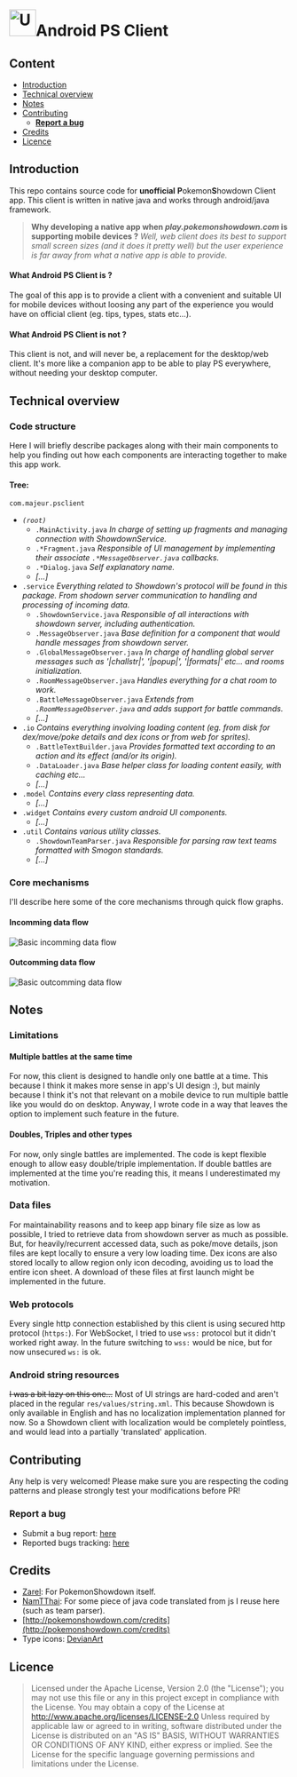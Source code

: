 # <img alt="Unofficial PS client icon" src="https://github.com/MajeurAndroid/Android-Unoffical-Showdown-Client/blob/master/web_hi_res_512.png" width="48"></img>Android PS Client

## Content
* [Introduction](#introduction)
* [Technical overview](#technical-overview)
* [Notes](#notes)
* [Contributing](#contributing)
  * [**Report a bug**](#report-a-bug)
* [Credits](#credits)
* [Licence](#licence)

## Introduction
This repo contains source code for **unofficial** **P**okemon**S**howdown Client app. 
This client is written in native java and works through android/java framework.
> **Why developing a native app when _play.pokemonshowdown.com_ is supporting mobile devices ?**
*Well, web client does its best to support small screen sizes (and it does it pretty well) but the user experience is far away from what a native app is able to provide.*
#### What Android PS Client is ?
The goal of this app is to provide a client with a convenient and suitable UI for mobile devices without loosing any part of the experience you would have on official client (eg. tips, types, stats etc...). 

#### What Android PS Client is not ?
This client is not, and will never be, a replacement for the desktop/web client. It's more like a companion app to be able to play PS everywhere, without needing your desktop computer.

## Technical overview
### Code structure
Here I will briefly describe packages along with their main components to help you finding out how each components are interacting together to make this app work.

#### Tree:
`com.majeur.psclient`
 - *`(root)`*
	- `.MainActivity.java`
	*In charge of setting up fragments and managing connection with ShowdownService.*
	- `.*Fragment.java`
	*Responsible of UI management by implementing their associate `.*MessageObserver.java` callbacks.*
	- `.*Dialog.java`
	*Self explanatory name.*
	- *[...]*
 - `.service`
	*Everything related to Showdown's protocol will be found in this package. From shodown server communication to handling and processing of incoming data.*
	 - `.ShowdownService.java`
		*Responsible of all interactions with showdown server, including authentication.*
	- `.MessageObserver.java`
		*Base definition for a component that would handle messages from showdown server.*
	- `.GlobalMessageObserver.java`
		*In charge of handling global server messages such as '|challstr|', '|popup|', '|formats|' etc... and rooms initialization.*
	- `.RoomMessageObserver.java`
		*Handles everything for a chat room to work.*
	- `.BattleMessageObserver.java`
		*Extends from `.RoomMessageObserver.java` and adds support for battle commands.*
	- *[...]*
 - `.io`
	*Contains everything involving loading content (eg. from disk for dex/move/poke details and dex icons or from web for sprites).*
	- `.BattleTextBuilder.java`
		*Provides formatted text according to an action and its effect (and/or its origin).*
	- `.DataLoader.java`
		*Base helper class for loading content easily, with caching etc...*
	- *[...]*
 - `.model`
	*Contains every class representing data.*
	- *[...]*
 - `.widget`
	*Contains every custom android UI components.*
	- *[...]*
- `.util`
	*Contains various utility classes.*
	- `.ShowdownTeamParser.java`
		*Responsible for parsing raw text teams formatted with Smogon standards.*
	- *[...]*
### Core mechanisms
I'll describe here some of the core mechanisms through quick flow graphs.
#### Incomming data flow
![Basic incomming data flow](https://g.gravizo.com/svg?%20digraph%20G%20%7B%0A%20%20%20%20rankdir%3DLR%3B%0A%20%20%20%20node%20%5Bshape%3Dbox%5D%3B%0A%20%20%20%20n1%20%5Blabel%3D%22Showdown%5Cnserver%22%20style%3Ddotted%5D%3B%0A%20%20%20%20n2%20%5Blabel%3D%22Showdown%20service%5Cn%E2%80%94%5CnReads%20raw%20data%20from%20socket%2C%20then%5Cncreates%20ServerMessage%20object%20and%5Cndispatch%20it%20to%20observers%22%5D%20%3B%0A%20%20%20%20n3%20%5Blabel%3D%22Message%20observers%5Cn%E2%80%94%5CnProcesses%20server's%20messages%20and%20define%5Cnabstract%20methods%20for%20UI%20updates%22%5D%20%3B%0A%20%20%20%20n4%20%5Blabel%3D%22Fragments%5Cn%E2%80%94%5CnImplements%20observer's%20abstract%5Cnmethods%20to%20update%20UI%20state%22%5D%20%3B%0A%0A%20%20%20%20n1%20-%3E%20n2%20%5Blabel%3D%22ws%5Cnprotocol%22%20dir%3Dboth%20style%3Ddotted%5D%3B%0A%20%20%20%20n2%20-%3E%20n3%20%5Blabel%3D%22registration%5Cnmechanism%22%5D%3B%0A%20%20%20%20n3%20-%3E%20n4%20%5Blabel%3D%22abstract%5Cnmethods%22%5D%3B%0A%7D)
#### Outcomming data flow
![Basic outcomming data flow](https://g.gravizo.com/svg?%20digraph%20G%20%7B%0Arankdir%3DLR%3B%0Anode%20%5Bshape%3Dbox%5D%3B%0An1%20%5Blabel%3D%22Showdown%5Cnserver%22%20style%3Ddotted%5D%3B%0An2%20%5Blabel%3D%22Showdown%20service%5Cn%E2%80%94%5CnFormats%20and%20sends%5Cndata%20to%20server%20through%20the%20socket%22%5D%20%3B%0An3%20%5Blabel%3D%22Fragments%5Cn%E2%80%94%5CnCreates%20appropriate%20command%5Cnwith%20its%20arguments%22%5D%20%3B%0An4%20%5Blabel%3D%22UI%5Cn%E2%80%94%5CnReacts%20to%20user's%20inputs%22%5D%20%3B%0An5%20%5Blabel%3D%22Initialization%5Cn%E2%80%94%5CnMakes%20authentication%20related%5Cncommands%20at%20launch%22%5D%20%3B%0An5%20-%3E%20n3%20%5Blabel%3D%22%22%5D%3B%0An4%20-%3E%20n3%20%5Blabel%3D%22view%20callbacks%22%5D%3B%0An3%20-%3E%20n2%20%5Blabel%3D%22direct%20call%5Cn(bound%20service)%22%5D%3B%0An2%20-%3E%20n1%20%5Blabel%3D%22ws%5Cnprotocol%22%20dir%3Dboth%20style%3Ddotted%5D%3B%0A%7D)
## Notes
### Limitations
#### Multiple battles at the same time
For now, this client is designed to handle only one battle at a time. This because I think it makes more sense in app's UI design :), but mainly because I think it's not that relevant on a mobile device to run multiple battle like you would do on desktop. 
Anyway, I wrote code in a way that leaves the option to implement such feature in the future.
#### Doubles, Triples and other types
For now, only single battles are implemented. The code is kept flexible enough to allow easy double/triple implementation. If double battles are implemented at the time you're reading this, it means I underestimated my motivation.
### Data files
For maintainability reasons and to keep app binary file size as low as possible, I tried to retrieve data from showdown server as much as possible. But, for heavily/recurrent accessed data, such as poke/move details, json files are kept locally to ensure a very low loading time. Dex icons are also stored locally to allow region only icon decoding, avoiding us to load the entire icon sheet.
A download of these files at first launch might be implemented in the future.
### Web protocols
Every single http connection established by this client is using secured http protocol (`https:`). For WebSocket, I tried to use `wss:` protocol but it didn't worked right away. In the future switching to `wss:` would be nice, but for now unsecured `ws:` is ok.
### Android string resources
~~I was a bit lazy on this one...~~ Most of UI strings are hard-coded and aren't placed in the regular `res/values/string.xml`. This because Showdown is only available in English and has no localization implementation planned for now. So a Showdown client with localization would be completely pointless, and would lead into a partially 'translated' application.
## Contributing
Any help is very welcomed! Please make sure you are respecting the coding patterns and please strongly test your modifications before PR!
### Report a bug
 - Submit a bug report: [here](https://forms.gle/tqSeeZ9De3ik97CK8)
 - Reported bugs tracking: [here](https://docs.google.com/spreadsheets/d/1oC0m5SJEqx9HMXOAIHcgoa92B2CP69SmSuwHKR7v-X0/edit?usp=sharing)
## Credits
 - [Zarel](https://github.com/Zarel): For PokemonShowdown itself.
 - [NamTThai](https://github.com/NamTThai): For some piece of java code translated from js I reuse here (such as team parser).
 - [http://pokemonshowdown.com/credits](http://pokemonshowdown.com/credits)
 - Type icons: [DevianArt](https://www.deviantart.com/majeur01/art/Pokemon-Types-Icons-819866719)
## Licence
> Licensed under the Apache License, Version 2.0 (the "License");
   you may not use this file or any in this project except in compliance with the License.
   You may obtain a copy of the License at
> http://www.apache.org/licenses/LICENSE-2.0
> Unless required by applicable law or agreed to in writing, software
   distributed under the License is distributed on an "AS IS" BASIS,
   WITHOUT WARRANTIES OR CONDITIONS OF ANY KIND, either express or implied.
   See the License for the specific language governing permissions and
   limitations under the License.
